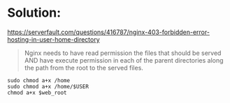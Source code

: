 # Solution:
https://serverfault.com/questions/416787/nginx-403-forbidden-error-hosting-in-user-home-directory
>Nginx needs to have read permission the files that should be served AND have execute permission in each of the parent directories along the path from the root to the served files.

```
sudo chmod a+x /home
sudo chmod a+x /home/$USER
chmod a+x $web_root
```
